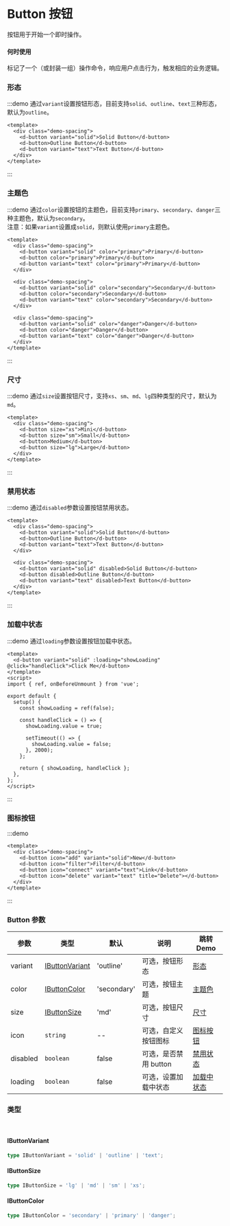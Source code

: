 # Button 按钮

按钮用于开始一个即时操作。

#### 何时使用

标记了一个（或封装一组）操作命令，响应用户点击行为，触发相应的业务逻辑。

### 形态

:::demo 通过`variant`设置按钮形态，目前支持`solid`、`outline`、`text`三种形态，默认为`outline`。

```vue
<template>
  <div class="demo-spacing">
    <d-button variant="solid">Solid Button</d-button>
    <d-button>Outline Button</d-button>
    <d-button variant="text">Text Button</d-button>
  </div>
</template>
```

:::

### 主题色

:::demo 通过`color`设置按钮的主题色，目前支持`primary`、`secondary`、`danger`三种主题色，默认为`secondary`。<br>注意：如果`variant`设置成`solid`，则默认使用`primary`主题色。

```vue
<template>
  <div class="demo-spacing">
    <d-button variant="solid" color="primary">Primary</d-button>
    <d-button color="primary">Primary</d-button>
    <d-button variant="text" color="primary">Primary</d-button>
  </div>

  <div class="demo-spacing">
    <d-button variant="solid" color="secondary">Secondary</d-button>
    <d-button color="secondary">Secondary</d-button>
    <d-button variant="text" color="secondary">Secondary</d-button>
  </div>

  <div class="demo-spacing">
    <d-button variant="solid" color="danger">Danger</d-button>
    <d-button color="danger">Danger</d-button>
    <d-button variant="text" color="danger">Danger</d-button>
  </div>
</template>
```

:::

### 尺寸

:::demo 通过`size`设置按钮尺寸，支持`xs`、`sm`、`md`、`lg`四种类型的尺寸，默认为`md`。

```vue
<template>
  <div class="demo-spacing">
    <d-button size="xs">Mini</d-button>
    <d-button size="sm">Small</d-button>
    <d-button>Medium</d-button>
    <d-button size="lg">Large</d-button>
  </div>
</template>
```

:::

### 禁用状态

:::demo 通过`disabled`参数设置按钮禁用状态。

```vue
<template>
  <div class="demo-spacing">
    <d-button variant="solid">Solid Button</d-button>
    <d-button>Outline Button</d-button>
    <d-button variant="text">Text Button</d-button>
  </div>

  <div class="demo-spacing">
    <d-button variant="solid" disabled>Solid Button</d-button>
    <d-button disabled>Outline Button</d-button>
    <d-button variant="text" disabled>Text Button</d-button>
  </div>
</template>
```

:::

### 加载中状态

:::demo 通过`loading`参数设置按钮加载中状态。

```vue
<template>
  <d-button variant="solid" :loading="showLoading" @click="handleClick">Click Me</d-button>
</template>
<script>
import { ref, onBeforeUnmount } from 'vue';

export default {
  setup() {
    const showLoading = ref(false);

    const handleClick = () => {
      showLoading.value = true;

      setTimeout(() => {
        showLoading.value = false;
      }, 2000);
    };

    return { showLoading, handleClick };
  },
};
</script>
```

:::

### 图标按钮

:::demo

```vue
<template>
  <div class="demo-spacing">
    <d-button icon="add" variant="solid">New</d-button>
    <d-button icon="filter">Filter</d-button>
    <d-button icon="connect" variant="text">Link</d-button>
    <d-button icon="delete" variant="text" title="Delete"></d-button>
  </div>
</template>
```

:::

### Button 参数

| 参数     | 类型                              | 默认        | 说明                  | 跳转 Demo                 |
| -------- | --------------------------------- | ----------- | --------------------- | ------------------------- |
| variant  | [IButtonVariant](#ibuttonvariant) | 'outline'   | 可选，按钮形态        | [形态](#形态)     |
| color    | [IButtonColor](#ibuttoncolor)     | 'secondary' | 可选，按钮主题        | [主题色](#主题色)         |
| size     | [IButtonSize](#ibuttonsize)       | 'md'        | 可选，按钮尺寸        | [尺寸](#尺寸)     |
| icon     | `string`                          | --          | 可选，自定义按钮图标  | [图标按钮](#图标按钮)             |
| disabled | `boolean`                         | false       | 可选，是否禁用 button | [禁用状态](#禁用状态)     |
| loading  | `boolean`                         | false       | 可选，设置加载中状态  | [加载中状态](#加载中状态) |

### 类型

<br>

#### IButtonVariant

```typescript
type IButtonVariant = 'solid' | 'outline' | 'text';
```

#### IButtonSize

```typescript
type IButtonSize = 'lg' | 'md' | 'sm' | 'xs';
```

#### IButtonColor

```typescript
type IButtonColor = 'secondary' | 'primary' | 'danger';
```

